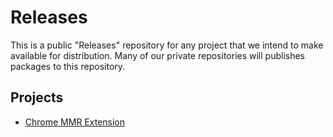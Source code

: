 # Releases
This is a public "Releases" repository for any project that we intend to make available for distribution. Many of our private repositories will publishes packages to this repository.

## Projects

- [Chrome MMR Extension](https://github.com/RSC-NA/Releases/releases/tag/chrome-mmr-2.2.0)